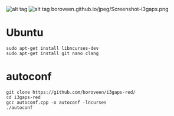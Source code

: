 ![alt tag](https://boroveen.github.io/jpeg/Screenshot-i3gaps.png ".")​
![alt tag](https://boroveen.github.io/video/прикольно.gif "./test")​
boroveen.github.io/jpeg/Screenshot-i3gaps.png
# Ubuntu
```
sudo apt-get install libncurses-dev
sudo apt-get install git nano clang
```

# autoconf
```
git clone https://github.com/boroveen/i3gaps-red/
cd i3gaps-red 
gcc autoconf.cpp -o autoconf -lncurses
./autoconf
```
